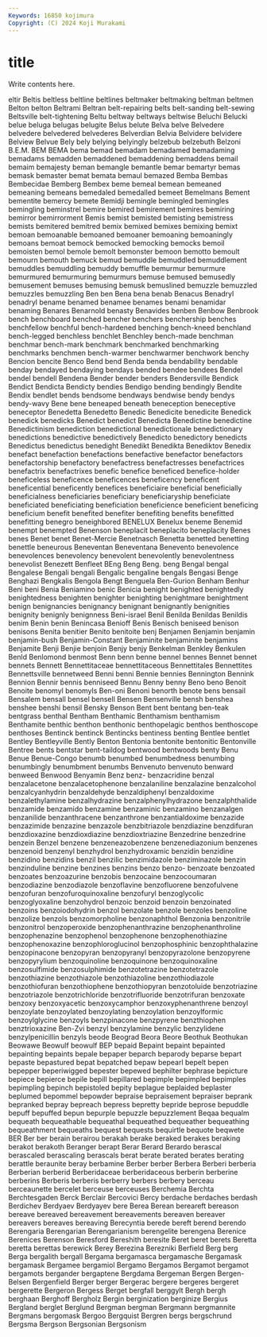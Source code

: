 ```yaml
---
Keywords: 16850 kojimura
Copyright: (C) 2024 Koji Murakami
---
```


# title

Write contents here.



eltir Beltis beltless beltline beltlines beltmaker beltmaking beltman beltmen
Belton belton Beltrami Beltran belt-repairing belts belt-sanding belt-sewing Beltsville belt-tightening
Beltu beltway beltways beltwise Beluchi Belucki belue beluga belugas belugite
Belus belute Belva belve Belvedere belvedere belvedered belvederes Belverdian Belvia
Belvidere belvidere Belview Belvue Bely bely belying belyingly belzebub belzebuth
Belzoni B.E.M. BEM BEMA bema bemad bemadam bemadamed bemadaming bemadams
bemadden bemaddened bemaddening bemaddens bemail bemaim bemajesty beman bemangle bemantle
bemar bemartyr bemas bemask bemaster bemat bemata bemaul bemazed Bemba
Bembas Bembecidae Bemberg Bembex beme bemeal bemean bemeaned bemeaning bemeans
bemedaled bemedalled bemeet Bemelmans Bement bementite bemercy bemete Bemidji bemingle
bemingled bemingles bemingling beminstrel bemire bemired bemirement bemires bemiring bemirror
bemirrorment Bemis bemist bemisted bemisting bemistress bemists bemitered bemitred bemix
bemixed bemixes bemixing bemixt bemoan bemoanable bemoaned bemoaner bemoaning bemoaningly
bemoans bemoat bemock bemocked bemocking bemocks bemoil bemoisten bemol bemole
bemolt bemonster bemoon bemotto bemoult bemourn bemouth bemuck bemud bemuddle
bemuddled bemuddlement bemuddles bemuddling bemuddy bemuffle bemurmur bemurmure bemurmured bemurmuring
bemurmurs bemuse bemused bemusedly bemusement bemuses bemusing bemusk bemuslined bemuzzle
bemuzzled bemuzzles bemuzzling Ben ben Bena bena benab Benacus Benadryl
benadryl bename benamed benamee benames benami benamidar benaming Benares Benarnold
benasty Benavides benben Benbow Benbrook bench benchboard benched bencher benchers
benchership benches benchfellow benchful bench-hardened benching bench-kneed benchland bench-legged benchless
benchlet Benchley bench-made benchman benchmar bench-mark benchmark benchmarked benchmarking benchmarks
benchmen bench-warmer benchwarmer benchwork benchy Bencion bencite Benco Bend bend
Benda benda bendability bendable benday bendayed bendaying bendays bended bendee
bendees Bendel bendel bendell Bendena Bender bender benders Bendersville Bendick
Bendict Bendicta Bendicty bendies Bendigo bending bendingly Bendite Bendix bendlet
bends bendsome bendways bendwise bendy bendys bendy-wavy Bene bene beneaped
beneath beneception beneceptive beneceptor Benedetta Benedetto Benedic Benedicite benedicite Benedick
benedick benedicks Benedict benedict Benedicta Benedictine benedictine Benedictinism benediction benedictional
benedictionale benedictionary benedictions benedictive benedictively Benedicto benedictory benedicts Benedictus benedictus
benedight Benedikt Benedikta Benediktov Benedix benefact benefaction benefactions benefactive benefactor
benefactors benefactorship benefactory benefactress benefactresses benefactrices benefactrix benefactrixes benefic benefice
beneficed benefice-holder beneficeless beneficence beneficences beneficency beneficent beneficential beneficently benefices
beneficiaire beneficial beneficially beneficialness beneficiaries beneficiary beneficiaryship beneficiate beneficiated beneficiating
beneficiation beneficience beneficient beneficing beneficium benefit benefited benefiter benefiting benefits
benefitted benefitting benegro beneighbored BENELUX Benelux beneme Benemid benempt benempted
Benenson beneplacit beneplacito beneplacity Benes benes Benet benet Benet-Mercie Benetnasch
Benetta benetted benetting benettle beneurous Beneventan Beneventana Benevento benevolence benevolences
benevolency benevolent benevolently benevolentness benevolist Benezett Benfleet BEng Beng Beng.
beng Bengal bengal Bengalese Bengali bengali Bengalic bengaline bengals Bengasi
Benge Benghazi Bengkalis Bengola Bengt Benguela Ben-Gurion Benham Benhur Beni
beni Benia Beniamino benic Benicia benight benighted benightedly benightedness benighten
benighter benighting benightmare benightment benign benignancies benignancy benignant benignantly benignities
benignity benignly benignness Beni-israel Benil Benilda Benildas Benildis benim Benin
benin Benincasa Benioff Benis Benisch beniseed benison benisons Benita benitier
Benito benitoite benj Benjamen Benjamin benjamin benjamin-bush Benjamin-Constant Benjaminite benjaminite
benjamins Benjamite Benji Benjie benjoin Benjy benjy Benkelman Benkley Benkulen
Benld Benlomond benmost Benn benn benne bennel bennes Bennet bennet
bennets Bennett Bennettitaceae bennettitaceous Bennettitales Bennettites Bennettsville bennetweed Benni benni
Bennie bennies Bennington Bennink Bennion Bennir bennis benniseed Bennu Benny
benny Beno beno Benoit Benoite benomyl benomyls Ben-oni Benoni benorth
benote bens bensail Bensalem bensall bensel bensell Bensen Bensenville bensh
benshea benshee benshi bensil Bensky Benson Bent bent bentang ben-teak
bentgrass benthal Bentham Benthamic Benthamism benthamism Benthamite benthic benthon benthonic
benthopelagic benthos benthoscope benthoses Bentinck bentinck Bentincks bentiness benting Bentlee
bentlet Bentley Bentleyville Bently Benton Bentonia bentonite bentonitic Bentonville Bentree
bents bentstar bent-taildog bentwood bentwoods benty Benu Benue Benue-Congo benumb
benumbed benumbedness benumbing benumbingly benumbment benumbs Benvenuto benvenuto benward benweed
Benwood Benyamin Benz benz- benzacridine benzal benzalacetone benzalacetophenone benzalaniline benzalazine
benzalcohol benzalcyanhydrin benzaldehyde benzaldiphenyl benzaldoxime benzalethylamine benzalhydrazine benzalphenylhydrazone benzalphthalide benzamide
benzamido benzamine benzaminic benzamino benzanalgen benzanilide benzanthracene benzanthrone benzantialdoxime benzazide
benzazimide benzazine benzazole benzbitriazole benzdiazine benzdifuran benzdioxazine benzdioxdiazine benzdioxtriazine Benzedrine
benzedrine benzein Benzel benzene benzeneazobenzene benzenediazonium benzenes benzenoid benzenyl benzhydrol
benzhydroxamic benzidin benzidine benzidino benzidins benzil benzilic benzimidazole benziminazole benzin
benzinduline benzine benzines benzins benzo benzo- benzoate benzoated benzoates benzoazurine
benzobis benzocaine benzocoumaran benzodiazine benzodiazole benzoflavine benzofluorene benzofulvene benzofuran benzofuroquinoxaline
benzofuryl benzoglycolic benzoglyoxaline benzohydrol benzoic benzoid benzoin benzoinated benzoins benzoiodohydrin
benzol benzolate benzole benzoles benzoline benzolize benzols benzomorpholine benzonaphthol Benzonia
benzonitrile benzonitrol benzoperoxide benzophenanthrazine benzophenanthroline benzophenazine benzophenol benzophenone benzophenothiazine benzophenoxazine
benzophloroglucinol benzophosphinic benzophthalazine benzopinacone benzopyran benzopyranyl benzopyrazolone benzopyrene benzopyrylium benzoquinoline
benzoquinone benzoquinoxaline benzosulfimide benzosulphimide benzotetrazine benzotetrazole benzothiazine benzothiazole benzothiazoline benzothiodiazole
benzothiofuran benzothiophene benzothiopyran benzotoluide benzotriazine benzotriazole benzotrichloride benzotrifluoride benzotrifuran benzoxate
benzoxy benzoxyacetic benzoxycamphor benzoxyphenanthrene benzoyl benzoylate benzoylated benzoylating benzoylation benzoylformic
benzoylglycine benzoyls benzpinacone benzpyrene benzthiophen benztrioxazine Ben-Zvi benzyl benzylamine benzylic
benzylidene benzylpenicillin benzyls beode Beograd Beora Beore Beothuk Beothukan Beowawe
Beowulf beowulf BEP bepaid Bepaint bepaint bepainted bepainting bepaints bepale
bepaper beparch beparody beparse bepart bepaste bepastured bepat bepatched bepaw
bepearl bepelt bepen bepepper beperiwigged bepester bepewed bephilter bephrase bepicture
bepiece bepierce bepile bepill bepillared bepimple bepimpled bepimples bepimpling bepinch
bepistoled bepity beplague beplaided beplaster beplumed bepommel bepowder bepraise bepraisement
bepraiser beprank bepranked bepray bepreach bepress bepretty bepride beprose bepuddle
bepuff bepuffed bepun bepurple bepuzzle bepuzzlement Beqaa bequalm bequeath bequeathable
bequeathal bequeathed bequeather bequeathing bequeathment bequeaths bequest bequests bequirtle bequote
beqwete BER Ber ber berain berairou berakah berake beraked berakes
beraking berakot berakoth Beranger berapt Berar Berard Berardo berascal berascaled
berascaling berascals berat berate berated berates berating berattle beraunite beray
berbamine Berber berber Berbera Berberi berberia Berberian berberid Berberidaceae berberidaceous
berberin berberine berberins Berberis berberis berberry berbers berbery berceau berceaunette
bercelet berceuse berceuses Berchemia Berchta Berchtesgaden Berck Berclair Bercovici Bercy
berdache berdaches berdash Berdichev Berdyaev Berdyayev bere Berea Berean bereareft
bereason bereave bereaved bereavement bereavements bereaven bereaver bereavers bereaves bereaving
Berecyntia berede bereft berend berendo Berengaria Berengarian Berengarianism berengelite berengena
Berenice Berenices Berenson Beresford Bereshith beresite Beret beret berets Beretta
beretta berettas berewick Berey Berezina Berezniki Berfield Berg berg Berga
bergalith bergall Bergama bergamasca bergamasche Bergamask bergamask Bergamee bergamiol Bergamo
Bergamos Bergamot bergamot bergamots bergander bergaptene Bergdama Bergeman Bergen Bergen-Belsen
Bergenfield Berger berger Bergerac bergere bergeres bergeret bergerette Bergeron Bergess
Berget bergfall berggylt Bergh bergh berghaan Berghoff Bergholz Bergin berginization
berginize Bergius Bergland berglet Berglund Bergman bergman Bergmann bergmannite Bergmans
bergomask Bergoo Bergquist Bergren bergs bergschrund Bergsma Bergson Bergsonian Bergsonism
